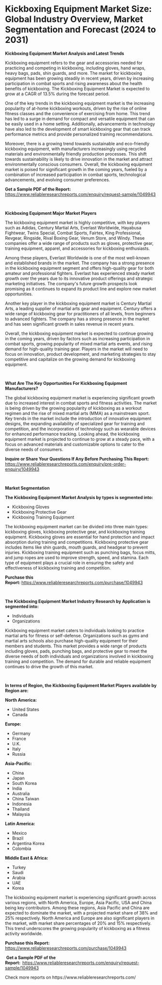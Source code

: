 <p><h1>Kickboxing Equipment Market Size: Global Industry Overview, Market Segmentation and Forecast (2024 to 2031)</h1></p><p><strong>Kickboxing Equipment Market Analysis and Latest Trends</strong></p>
<p><p>Kickboxing equipment refers to the gear and accessories needed for practicing and competing in kickboxing, including gloves, hand wraps, heavy bags, pads, shin guards, and more. The market for kickboxing equipment has been growing steadily in recent years, driven by increasing participation in combat sports and rising awareness about the health benefits of kickboxing. The Kickboxing Equipment Market is expected to grow at a CAGR of 13.5% during the forecast period.</p><p>One of the key trends in the kickboxing equipment market is the increasing popularity of at-home kickboxing workouts, driven by the rise of online fitness classes and the convenience of exercising from home. This trend has led to a surge in demand for compact and versatile equipment that can be easily used in a home setting. Additionally, advancements in technology have also led to the development of smart kickboxing gear that can track performance metrics and provide personalized training recommendations.</p><p>Moreover, there is a growing trend towards sustainable and eco-friendly kickboxing equipment, with manufacturers increasingly using recycled materials and environmentally friendly production processes. This shift towards sustainability is likely to drive innovation in the market and attract environmentally conscious consumers. Overall, the kickboxing equipment market is poised for significant growth in the coming years, fueled by a combination of increased participation in combat sports, technological advancements, and evolving consumer preferences.</p></p>
<p><strong>Get a Sample PDF of the Report:&nbsp;</strong> <a href="https://www.reliableresearchreports.com/enquiry/request-sample/1049943">https://www.reliableresearchreports.com/enquiry/request-sample/1049943</a></p>
<p>&nbsp;</p>
<p><strong>Kickboxing Equipment Major Market Players</strong></p>
<p><p>The kickboxing equipment market is highly competitive, with key players such as Adidas, Century Martial Arts, Everlast Worldwide, Hayabusa Fightwear, Twins Special, Combat Sports, Fairtex, King Professional, Revgear, Ringside, Rival Boxing Gear, Venum Store, and Windy. These companies offer a wide range of products such as gloves, protective gear, training equipment, apparel, and accessories for kickboxing enthusiasts.</p><p>Among these players, Everlast Worldwide is one of the most well-known and established brands in the market. The company has a strong presence in the kickboxing equipment segment and offers high-quality gear for both amateur and professional fighters. Everlast has experienced steady market growth over the years due to its innovative product offerings and strategic marketing initiatives. The company's future growth prospects look promising as it continues to expand its product line and explore new market opportunities.</p><p>Another key player in the kickboxing equipment market is Century Martial Arts, a leading supplier of martial arts gear and equipment. Century offers a wide range of kickboxing gear for practitioners of all levels, from beginners to advanced fighters. The company has a strong presence in the market and has seen significant growth in sales revenue in recent years.</p><p>Overall, the kickboxing equipment market is expected to continue growing in the coming years, driven by factors such as increasing participation in combat sports, growing popularity of mixed martial arts events, and rising demand for high-quality training gear. Players in the market will need to focus on innovation, product development, and marketing strategies to stay competitive and capitalize on the growing demand for kickboxing equipment.</p></p>
<p>&nbsp;</p>
<p><strong>What Are The Key Opportunities For Kickboxing Equipment Manufacturers?</strong></p>
<p><p>The global kickboxing equipment market is experiencing significant growth due to increased interest in combat sports and fitness activities. The market is being driven by the growing popularity of kickboxing as a workout regimen and the rise of mixed martial arts (MMA) as a mainstream sport. Key trends in the market include the introduction of innovative equipment designs, the expanding availability of specialized gear for training and competition, and the incorporation of technology such as wearable devices for enhanced performance tracking. Looking ahead, the kickboxing equipment market is projected to continue to grow at a steady pace, with a focus on advanced materials and customizable options to cater to the diverse needs of consumers.</p></p>
<p><strong>Inquire or Share Your Questions If Any Before Purchasing This Report:</strong> <a href="https://www.reliableresearchreports.com/enquiry/pre-order-enquiry/1049943">https://www.reliableresearchreports.com/enquiry/pre-order-enquiry/1049943</a></p>
<p>&nbsp;</p>
<p><strong>Market Segmentation</strong></p>
<p><strong>The Kickboxing Equipment Market Analysis by types is segmented into:</strong></p>
<p><ul><li>Kickboxing Gloves</li><li>Kickboxing Protective Gear</li><li>Kickboxing Training Equipment</li></ul></p>
<p><p>The kickboxing equipment market can be divided into three main types: kickboxing gloves, kickboxing protective gear, and kickboxing training equipment. Kickboxing gloves are essential for hand protection and impact absorption during training and competitions. Kickboxing protective gear includes items like shin guards, mouth guards, and headgear to prevent injuries. Kickboxing training equipment such as punching bags, focus mitts, and jump ropes are used to improve strength, speed, and stamina. Each type of equipment plays a crucial role in ensuring the safety and effectiveness of kickboxing training and competition.</p></p>
<p><strong>Purchase this Report:&nbsp;</strong><a href="https://www.reliableresearchreports.com/purchase/1049943">https://www.reliableresearchreports.com/purchase/1049943</a></p>
<p>&nbsp;</p>
<p><strong>The Kickboxing Equipment Market Industry Research by Application is segmented into:</strong></p>
<p><ul><li>Individuals</li><li>Organizations</li></ul></p>
<p><p>Kickboxing equipment market caters to individuals looking to practice martial arts for fitness or self-defense. Organizations such as gyms and martial arts schools also purchase high-quality equipment for their members and students. This market provides a wide range of products including gloves, pads, punching bags, and protective gear to meet the diverse needs of both individuals and organizations involved in kickboxing training and competition. The demand for durable and reliable equipment continues to drive the growth of this market.</p></p>
<p>&nbsp;</p>
<p><strong>In terms of Region, the Kickboxing Equipment Market Players available by Region are:</strong></p>
<p>
    <p> <strong> North America: </strong>
        <ul>
            <li>United States</li>
            <li>Canada</li>
        </ul>
        </p> 
    <p> <strong> Europe: </strong>
        <ul>
            <li>Germany</li>
            <li>France</li>
            <li>U.K.</li>
            <li>Italy</li>
            <li>Russia</li>
        </ul>
        </p> 
    <p> <strong> Asia-Pacific: </strong>
        <ul>
            <li>China</li>
            <li>Japan</li>
            <li>South Korea</li>
            <li>India</li>
            <li>Australia</li>
            <li>China Taiwan</li>
            <li>Indonesia</li>
            <li>Thailand</li>
            <li>Malaysia</li>
        </ul>
        </p> 
    <p> <strong> Latin America: </strong>
        <ul>
            <li>Mexico</li>
            <li>Brazil</li>
            <li>Argentina Korea</li>
            <li>Colombia</li>
        </ul>
        </p> 
    <p> <strong> Middle East & Africa: </strong>
        <ul>
            <li>Turkey</li>
            <li>Saudi</li>
            <li>Arabia</li>
            <li>UAE</li>
            <li>Korea</li>
        </ul>
    </p>
    </p>
<p><p>The kickboxing equipment market is experiencing significant growth across various regions, with North America, Europe, Asia Pacific, USA and China being key contributors. Among these regions, Asia Pacific and China are expected to dominate the market, with a projected market share of 38% and 25% respectively. North America and Europe are also significant players in the market, with market share percentages of 20% and 15% respectively. This trend underscores the growing popularity of kickboxing as a fitness activity worldwide.</p></p>
<p><strong>Purchase this Report: </strong><a href="https://www.reliableresearchreports.com/purchase/1049943">https://www.reliableresearchreports.com/purchase/1049943</a></p>
<p>&nbsp;<strong>Get a Sample PDF of the Report:&nbsp;&nbsp;</strong><a href="https://www.reliableresearchreports.com/enquiry/request-sample/1049943">https://www.reliableresearchreports.com/enquiry/request-sample/1049943</a></p>
<p><strong></strong></p>
<p>Check more reports on https://www.reliableresearchreports.com/</p>